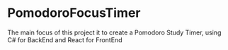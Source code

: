 # PomodoroFocusTimer
The main focus of this project it to create a Pomodoro Study Timer, using C# for BackEnd and React for FrontEnd
